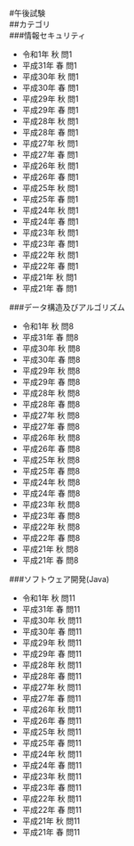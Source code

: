 #午後試験  
##カテゴリ  
###情報セキュリティ  
- 令和1年 秋 問1
- 平成31年 春 問1
- 平成30年 秋 問1
- 平成30年 春 問1
- 平成29年 秋 問1
- 平成29年 春 問1
- 平成28年 秋 問1
- 平成28年 春 問1
- 平成27年 秋 問1
- 平成27年 春 問1
- 平成26年 秋 問1
- 平成26年 春 問1
- 平成25年 秋 問1
- 平成25年 春 問1
- 平成24年 秋 問1
- 平成24年 春 問1
- 平成23年 秋 問1
- 平成23年 春 問1
- 平成22年 秋 問1
- 平成22年 春 問1
- 平成21年 秋 問1
- 平成21年 春 問1

###データ構造及びアルゴリズム  
- 令和1年 秋 問8
- 平成31年 春 問8
- 平成30年 秋 問8
- 平成30年 春 問8
- 平成29年 秋 問8
- 平成29年 春 問8
- 平成28年 秋 問8
- 平成28年 春 問8
- 平成27年 秋 問8
- 平成27年 春 問8
- 平成26年 秋 問8
- 平成26年 春 問8
- 平成25年 秋 問8
- 平成25年 春 問8
- 平成24年 秋 問8
- 平成24年 春 問8
- 平成23年 秋 問8
- 平成23年 春 問8
- 平成22年 秋 問8
- 平成22年 春 問8
- 平成21年 秋 問8
- 平成21年 春 問8

###ソフトウェア開発(Java)  
- 令和1年 秋 問11
- 平成31年 春 問11
- 平成30年 秋 問11
- 平成30年 春 問11
- 平成29年 秋 問11
- 平成29年 春 問11
- 平成28年 秋 問11
- 平成28年 春 問11
- 平成27年 秋 問11
- 平成27年 春 問11
- 平成26年 秋 問11
- 平成26年 春 問11
- 平成25年 秋 問11
- 平成25年 春 問11
- 平成24年 秋 問11
- 平成24年 春 問11
- 平成23年 秋 問11
- 平成23年 春 問11
- 平成22年 秋 問11
- 平成22年 春 問11
- 平成21年 秋 問11
- 平成21年 春 問11
